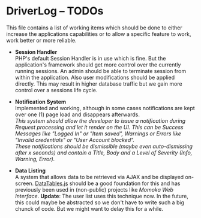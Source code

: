 # DriverLog &ndash; TODOs
This file contains a list of working items which should be done to either increase the
applications capabilities or to allow a specific feature to work, work better or more 
reliable.

- **Session Handler**<br>
PHP's default Session Handler is in use which is fine. But the application's framework should
get more control over the currently running sessions. An admin should be able to terminate
session from within the application. Also user modifications should be applied directly. This 
may result in higher database traffic but we gain more control over a sessions life cycle.

- **Notification System**<br>
Implemented and working, although in some cases notifications are kept over one (1) page load 
and disappears afterwards.
<br>*This system should allow the developer to issue a notification during Request processing
and let it render on the UI. This can be Success Messages like "Logged In" or "Item saved",
Warnings or Errors like "Invalid credentials" or "User Account blocked".<br>
These notifications should be dismissible (maybe even auto-dismissing after _x_ seconds)
and contain a Title, Body and a Level of Severity (Info, Warning, Error).*

- **Data Listing**<br>
A system that allows data to be retrieved via AJAX and be displayed on-screen. 
[DataTables.js](https://datatables.net/) should be a good foundation for this and has 
previously been used in (non-public) projects like _Momoka Web Interface_.
**Update**: The user list uses this technique now. In the future, this could maybe be abstracted
so we don't have to write such a big chunck of code. But we might want to delay this for a while.
